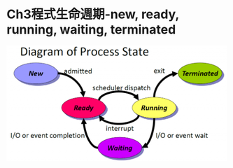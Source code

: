 Ch3程式生命週期-new, ready, running, waiting, terminated
===

![image](https://github.com/TiaoTiao87/sp108b/blob/master/final/IMG/Ch0301.png)
